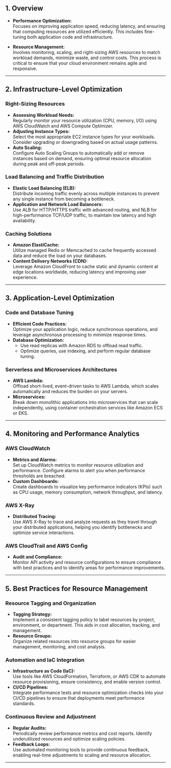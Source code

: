 ## 1. Overview

- **Performance Optimization:**  
  Focuses on improving application speed, reducing latency, and ensuring that computing resources are utilized efficiently. This includes fine-tuning both application code and infrastructure.

- **Resource Management:**  
  Involves monitoring, scaling, and right-sizing AWS resources to match workload demands, minimize waste, and control costs. This process is critical to ensure that your cloud environment remains agile and responsive.

---

## 2. Infrastructure-Level Optimization

### Right-Sizing Resources
- **Assessing Workload Needs:**  
  Regularly monitor your resource utilization (CPU, memory, I/O) using AWS CloudWatch and AWS Compute Optimizer.
- **Adjusting Instance Types:**  
  Select the most appropriate EC2 instance types for your workloads. Consider upgrading or downgrading based on actual usage patterns.
- **Auto Scaling:**  
  Configure Auto Scaling Groups to automatically add or remove instances based on demand, ensuring optimal resource allocation during peak and off-peak periods.
  
### Load Balancing and Traffic Distribution
- **Elastic Load Balancing (ELB):**  
  Distribute incoming traffic evenly across multiple instances to prevent any single instance from becoming a bottleneck.
- **Application and Network Load Balancers:**  
  Use ALB for HTTP/HTTPS traffic with advanced routing, and NLB for high-performance TCP/UDP traffic, to maintain low latency and high availability.

### Caching Solutions
- **Amazon ElastiCache:**  
  Utilize managed Redis or Memcached to cache frequently accessed data and reduce the load on your databases.
- **Content Delivery Networks (CDN):**  
  Leverage Amazon CloudFront to cache static and dynamic content at edge locations worldwide, reducing latency and improving user experience.

---

## 3. Application-Level Optimization

### Code and Database Tuning
- **Efficient Code Practices:**  
  Optimize your application logic, reduce synchronous operations, and leverage asynchronous processing to minimize response times.
- **Database Optimization:**  
  - Use read replicas with Amazon RDS to offload read traffic.
  - Optimize queries, use indexing, and perform regular database tuning.
  
### Serverless and Microservices Architectures
- **AWS Lambda:**  
  Offload short-lived, event-driven tasks to AWS Lambda, which scales automatically and reduces the burden on your servers.
- **Microservices:**  
  Break down monolithic applications into microservices that can scale independently, using container orchestration services like Amazon ECS or EKS.

---

## 4. Monitoring and Performance Analytics

### AWS CloudWatch
- **Metrics and Alarms:**  
  Set up CloudWatch metrics to monitor resource utilization and performance. Configure alarms to alert you when performance thresholds are breached.
- **Custom Dashboards:**  
  Create dashboards to visualize key performance indicators (KPIs) such as CPU usage, memory consumption, network throughput, and latency.

### AWS X-Ray
- **Distributed Tracing:**  
  Use AWS X-Ray to trace and analyze requests as they travel through your distributed applications, helping you identify bottlenecks and optimize service interactions.

### AWS CloudTrail and AWS Config
- **Audit and Compliance:**  
  Monitor API activity and resource configurations to ensure compliance with best practices and to identify areas for performance improvements.

---

## 5. Best Practices for Resource Management

### Resource Tagging and Organization
- **Tagging Strategy:**  
  Implement a consistent tagging policy to label resources by project, environment, or department. This aids in cost allocation, tracking, and management.
- **Resource Groups:**  
  Organize related resources into resource groups for easier management, monitoring, and cost analysis.

### Automation and IaC Integration
- **Infrastructure as Code (IaC):**  
  Use tools like AWS CloudFormation, Terraform, or AWS CDK to automate resource provisioning, ensure consistency, and enable version control.
- **CI/CD Pipelines:**  
  Integrate performance tests and resource optimization checks into your CI/CD pipelines to ensure that deployments meet performance standards.

### Continuous Review and Adjustment
- **Regular Audits:**  
  Periodically review performance metrics and cost reports. Identify underutilized resources and optimize scaling policies.
- **Feedback Loops:**  
  Use automated monitoring tools to provide continuous feedback, enabling real-time adjustments to scaling and resource allocation.

---